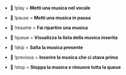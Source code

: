 - 🤖 !play = **Metti una musica nel vocale**

- 🤖 !pause = **Metti una musica in pausa**

- 🤖 !resume = **Fai ripartire una musica**

- 🤖 !queue = **Visualizza la lista della musica inserita**

- 🤖 !skip = **Salta la musica presente**

- 🤖 !previous = **Inserire la musica che ci stava prima**

- 🤖 !stop = **Stoppa la musica e rimuove tutta la queue**
